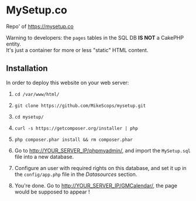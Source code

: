 # MySetup.co
Repo' of <https://mysetup.co>

Warning to developers: the `pages` tables in the SQL DB **IS NOT** a CakePHP entity.  
It's just a container for more or less "static" HTML content.

## Installation

In order to deploy this website on your web server:  

1. `cd /var/www/html/`

2. `git clone https://github.com/MikeScops/mysetup.git`

3. `cd mysetup/`

4. `curl -s https://getcomposer.org/installer | php`

5. `php composer.phar install && rm composer.phar`

6. Go to [http://YOUR_SERVER_IP/phpmyadmin/](http://YOUR_SERVER_IP/phpmyadmin/), and import the `MySetup.sql` file into a new database.

7. Configure an user with required rights on this database, and set it up in the `config/app.php` file in the _Datasources_ section.

8. You're done. Go to [http://YOUR_SERVER_IP/GMCalendar/](http://YOUR_SERVER_IP/GMCalendar/), the page would be supposed to appear !
